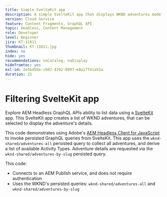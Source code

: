 ```yaml
---
title: Simple SvelteKit app
description: A simple SvelteKit app that displays WKND adventures modeled using Content Fragments.
version: Cloud Service
feature: Content Fragments, GraphQL API
topic: Headless, Content Management
role: Developer
level: Beginner
jira: KT-11811
thumbnail: KT-11811.jpg
index: no
hide: yes
recommendations: noCatalog, noDisplay
hidefromtoc: yes
exl-id: 2e5bd50e-c0d7-4292-8097-e0a17f41a91a
duration: 22
---
```

# Filtering SvelteKit app

Explore AEM Headless GraphQL APIs ability to list data using a [SvelteKit](https://kit.svelte.dev/) app. This SvelteKit app creates a list of WKND adventures, that can be selected to display the adventure's details.

This code demonstrates using Adobe's [AEM Headless Client for JavaScript](https://github.com/adobe/aem-headless-client-js/blob/main/api-reference.md) to invoke persisted GraphQL queries from SvelteKit. This app uses the `wknd-shared/adventures-all` persisted query to collect all adventures, and derive a list of available Activity Types. Adventure details are requested via the `wknd-shared/adventures-by-slug` persisted query.

This code:

+ Connects to an AEM Publish service, and does not require authentication
+ Uses the WKND's persisted queries: `wknd-shared/adventures-all` and `wknd-shared/adventures-by-slug`

